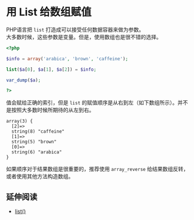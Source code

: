<!-- PHP 手册 -->
# 用 List 给数组赋值

PHP语言把 `list` 打造成可以接受任何数据容器来做为参数。  
大多数时候，这些参数是变量。但是，使用数组也是很不错的选择。

```php
<?php

$info = array('arabica', 'brown', 'caffeine');

list($a[0], $a[1], $a[2]) = $info;

var_dump($a);

?>
```

值会赋给正确的索引，但是 `list` 的赋值顺序是从右到左（如下数组所示）。并不是按照大多数时候所期待的从左到右。

```
array(3) {
  [2]=>
  string(8) "caffeine"
  [1]=>
  string(5) "brown"
  [0]=>
  string(6) "arabica"
}
```

如果顺序对于结果数组是很重要的，推荐使用 `array_reverse` 给结果数组反转，或者使用其他方法构造数组。

<!--
The following patterns are not considered warnings:

```php
<?php


?>
```


### Options

## When Not To Use It
If the equation is important to keep, then put it in a comment, and move this to documentation automatically.
-->

## 延伸阅读
* [list()](http://php.net/manual/zh/function.list.php)
